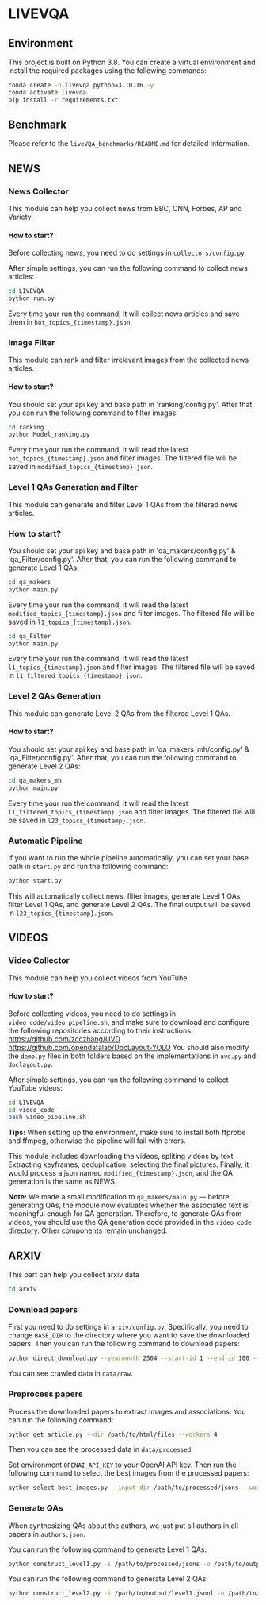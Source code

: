# LIVEVQA

## Environment

This project is built on Python 3.8. You can create a virtual environment and install the required packages using the following commands:

```bash
conda create -n livevqa python=3.10.16 -y
conda activate livevqa
pip install -r requirements.txt
```

## Benchmark

Please refer to the `liveVQA_benchmarks/README.md` for detailed information.

## NEWS

### News Collector

This module can help you collect news from BBC, CNN, Forbes, AP and Variety.

#### How to start?

Before collecting news, you need to do settings in `collectors/config.py`.

After simple settings, you can run the following command to collect news articles:

```bash
cd LIVEVQA
python run.py
```

Every time your run the command, it will collect news articles and save them in `hot_topics_{timestamp}.json`.

### Image Filter

This module can rank and filter irrelevant images from the collected news articles.

#### How to start?

You should set your api key and base path in 'ranking/config.py'. After that, you can run the following command to filter images:

```bash
cd ranking
python Model_ranking.py
```

Every time your run the command, it will read the latest `hot_topics_{timestamp}.json` and filter images. The filtered file will be saved in `modified_topics_{timestamp}.json`.

### Level 1 QAs Generation and Filter

This module can generate and filter Level 1 QAs from the filtered news articles.

### How to start?

You should set your api key and base path in 'qa_makers/config.py' & 'qa_Filter/config.py'. After that, you can run the following command to generate Level 1 QAs:

```bash
cd qa_makers
python main.py
```

Every time your run the command, it will read the latest `modified_topics_{timestamp}.json` and filter images. The filtered file will be saved in `l1_topics_{timestamp}.json`.

```bash
cd qa_Filter
python main.py
```

Every time your run the command, it will read the latest `l1_topics_{timestamp}.json` and filter images. The filtered file will be saved in `l1_filtered_topics_{timestamp}.json`.

### Level 2 QAs Generation

This module can generate Level 2 QAs from the filtered Level 1 QAs.

#### How to start?

You should set your api key and base path in 'qa_makers_mh/config.py' & 'qa_Filter/config.py'. After that, you can run the following command to generate Level 2 QAs:

```bash
cd qa_makers_mh
python main.py
```
Every time your run the command, it will read the latest `l1_filtered_topics_{timestamp}.json` and filter images. The filtered file will be saved in `l23_topics_{timestamp}.json`.

### Automatic Pipeline

If you want to run the whole pipeline automatically, you can set your base path in `start.py` and run the following command:

```bash
python start.py
```

This will automatically collect news, filter images, generate Level 1 QAs, filter Level 1 QAs, and generate Level 2 QAs. The final output will be saved in `l23_topics_{timestamp}.json`.


## VIDEOS

### Video Collector

This module can help you collect videos from YouTube.

#### How to start?

Before collecting videos, you need to do settings in `video_code/video_pipeline.sh`, and make sure to download and configure the following repositories according to their instructions: 
https://github.com/zcczhang/UVD
https://github.com/opendatalab/DocLayout-YOLO
You should also modify the `demo.py` files in both folders based on the implementations in `uvd.py` and `doclayout.py`.

After simple settings, you can run the following command to collect YouTube videos:


```bash
cd LIVEVQA
cd video_code
bash video_pipeline.sh
```

**Tips:** When setting up the environment, make sure to install both ffprobe and ffmpeg, otherwise the pipeline will fail with errors.

This module includes downloading the videos, spliting videos by text, Extracting keyframes, deduplication, selecting the final pictures. Finally, it would process a json named `modified_{timestamp}.json`, and the QA generation is the same as NEWS.

**Note:** We made a small modification to `qa_makers/main.py` — before generating QAs, the module now evaluates whether the associated text is meaningful enough for QA generation. Therefore, to generate QAs from videos, you should use the QA generation code provided in the `video_code` directory. Other components remain unchanged.


## ARXIV

This part can help you collect arxiv data

```bash
cd arxiv
```

### Download papers

First you need to do settings in `arxiv/config.py`. Specifically, you need to change `BASE_DIR` to the directory where you want to save the downloaded papers. Then you can run the following command to download papers:

```bash
python direct_download.py --yearmonth 2504 --start-id 1 --end-id 100 --concurrent 5 --processes 4
```

You can see crawled data in `data/raw`.

### Preprocess papers

Process the downloaded papers to extract images and associations. You can run the following command:

```bash
python get_article.py --dir /path/to/html/files --workers 4
```

Then you can see the processed data in `data/processed`.

Set environment `OPENAI_API_KEY` to your OpenAI API key. Then run the following command to select the best images from the processed papers:

```bash
python select_best_images.py --input_dir /path/to/processed/jsons --workers 4 --start_index 0 --end_index 100
```

### Generate QAs

When synthesizing QAs about the authors, we just put all authors in all papers in `authors.json`.

You can run the following command to generate Level 1 QAs:

```bash
python construct_level1.py -i /path/to/processed/jsons -o /path/to/output/level1.jsonl --workers 4
```

You can run the following command to generate Level 2 QAs:

```bash
python construct_level2.py -i /path/to/output/level1.jsonl -o /path/to/output/level2.jsonl --processes 4
```